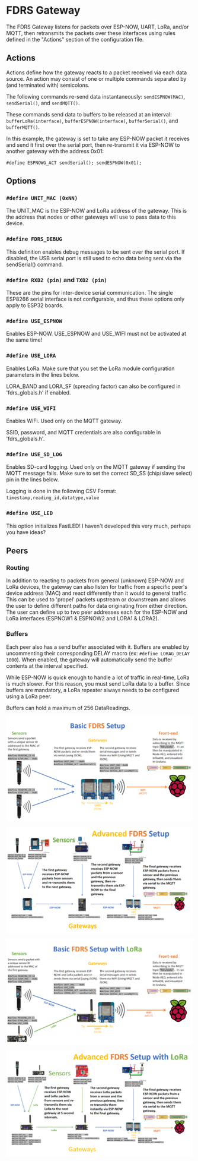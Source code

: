 # FDRS Gateway
The FDRS Gateway listens for packets over ESP-NOW, UART, LoRa, and/or MQTT, then retransmits the packets over these interfaces using rules defined in the "Actions" section of the configuration file.

## Actions
Actions define how the gateway reacts to a packet received via each data source. An action may consist of one or multiple commands separated by (and terminated with) semicolons.

The following commands re-send data instantaneously: ```sendESPNOW(MAC)```, ```sendSerial()```, and ```sendMQTT()```.

These commands send data to buffers to be released at an interval: ```bufferLoRa(interface)```, ```bufferESPNOW(interface)```, ```bufferSerial()```, and ```bufferMQTT()```.

In this example, the gateway is set to take any ESP-NOW packet it receives and send it first over the serial port, then re-transmit it via ESP-NOW to another gateway with the address 0x01:
```
#define ESPNOWG_ACT sendSerial(); sendESPNOW(0x01);
```

## Options
### ```#define UNIT_MAC (0xNN)```
The UNIT_MAC is the ESP-NOW and LoRa address of the gateway. This is the address that nodes or other gateways will use to pass data to this device.
### ```#define FDRS_DEBUG```
This definition enables debug messages to be sent over the serial port. If disabled, the USB serial port is still used to echo data being sent via the sendSerial() command.
### ```#define RXD2 (pin)``` and ```TXD2 (pin)```
These are the pins for inter-device serial communication. The single ESP8266 serial interface is not configurable, and thus these options only apply to ESP32 boards. 

### ```#define USE_ESPNOW```
Enables ESP-NOW.
USE_ESPNOW and USE_WIFI must not be activated at the same time! 

### ```#define USE_LORA```
Enables LoRa. Make sure that you set the LoRa module configuration parameters in the lines below.

LORA_BAND and LORA_SF (spreading factor) can also be configured in 'fdrs_globals.h' if enabled.
### ```#define USE_WIFI```
Enables WiFi. Used only on the MQTT gateway.

SSID, password, and MQTT credentials are also configurable in 'fdrs_globals.h'.
### ```#define USE_SD_LOG```
Enables SD-card logging. Used only on the MQTT gateway if sending the MQTT message fails. Make sure to set the correct SD_SS (chip/slave select) pin in the lines below.

Logging is done in the following CSV Format: ```timestamp,reading_id,datatype,value```

### ```#define USE_LED```
This option initializes FastLED! I haven't developed this very much, perhaps you have ideas?

## Peers
### Routing
In addition to reacting to packets from general (unknown) ESP-NOW and LoRa devices, the gateway can also listen for traffic from a specific peer's device address (MAC) and react differently than it would to general traffic. This can be used to 'propel' packets upstream or downstream and allows the user to define different paths for data originating from either direction. The user can define up to two peer addresses each for the ESP-NOW and LoRa interfaces (ESPNOW1 & ESPNOW2 and LORA1 & LORA2).
### Buffers
Each peer also has a send buffer associated with it. Buffers are enabled by uncommenting their corresponding DELAY macro (ex: ```#define LORAG_DELAY 1000```). When enabled, the gateway will automatically send the buffer contents at the interval specified. 

While ESP-NOW is quick enough to handle a lot of traffic in real-time, LoRa is much slower. For this reason, you must send LoRa data to a buffer. Since buffers are mandatory, a LoRa repeater always needs to be configured using a LoRa peer.

Buffers can hold a maximum of 256 DataReadings. 





![Basic](/FDRS_Gateway/Basic_Setup.png)

![Advanced](/FDRS_Gateway/Advanced_Setup.png)

![Basic LoRa](/FDRS_Gateway/Basic_LoRa_Setup.png)

![Advanced LoRa](/FDRS_Gateway/Advanced_Setup_LoRa.png)
